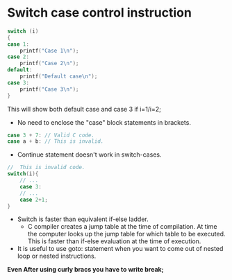 # Switch case control instruction

```C
switch (i)
{
case 1:
    printf("Case 1\n");
case 2:
    printf("Case 2\n");
default:
    printf("Default case\n");
case 3:
    printf("Case 3\n");
}
```

This will show both default case and case 3 if i=1/i=2;

- No need to enclose the "case" block statements in brackets.

```c
case 3 + 7: // Valid C code.
case a + b: // This is invalid.
```

- Continue statement doesn't work in switch-cases.

```C
//  This is invalid code.
switch(i){
    // ...
    case 3:
    // ...
    case 2+1;
}
```

- Switch is faster than equivalent if-else ladder.
  - C compiler creates a jump table at the time of compilation. At time the computer looks up the jump table for which table to be executed. This is faster than if-else evaluation at the time of execution.
- It is useful to use goto: statement when you want to come out of nested loop or nested instructions.

**Even After using curly bracs you have to write break;**
